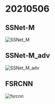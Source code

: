 # 20210506


## SSNet-M
![SSNet_M](https://user-images.githubusercontent.com/78393745/117304770-120da900-aeb9-11eb-9ed9-0f1666487072.png)
## SSNet-M_adv
![SSNet_M_adv](https://user-images.githubusercontent.com/78393745/117304698-fbffe880-aeb8-11eb-8941-6ae06e58e3d1.png)
## FSRCNN
![fsrcnn](https://user-images.githubusercontent.com/78393745/117304749-0cb05e80-aeb9-11eb-848b-f51e6f35e19a.png)
